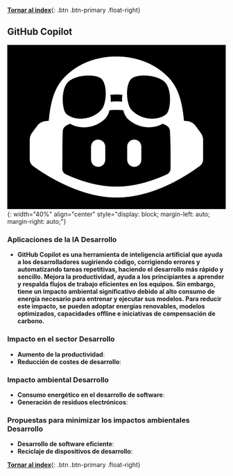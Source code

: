  [**Tornar al index**](../../index.md){: .btn .btn-primary .float-right}
 ## GitHub Copilot 
![Imagen](./imagen/imagen.webp){: width="40%" align="center" style="display: block; margin-left: auto; margin-right: auto;"}

### Aplicaciones de la IA Desarrollo

- **GitHub Copilot es una herramienta de inteligencia artificial que ayuda a los desarrolladores sugiriendo código, corrigiendo errores y automatizando tareas repetitivas, haciendo el desarrollo más rápido y sencillo. Mejora la productividad, ayuda a los principiantes a aprender y respalda flujos de trabajo eficientes en los equipos. Sin embargo, tiene un impacto ambiental significativo debido al alto consumo de energía necesario para entrenar y ejecutar sus modelos. Para reducir este impacto, se pueden adoptar energías renovables, modelos optimizados, capacidades offline e iniciativas de compensación de carbono.**

 ### Impacto en el sector Desarrollo

- **Aumento de la productividad**:
- **Reducción de costes de desarrollo**:

### Impacto ambiental Desarrollo

- **Consumo energético en el desarrollo de software**:
- **Generación de residuos electrónicos**:

### Propuestas para minimizar los impactos ambientales Desarrollo

- **Desarrollo de software eficiente**:
- **Reciclaje de dispositivos de desarrollo**:

[**Tornar al index**](../../index.md){: .btn .btn-primary .float-right}
